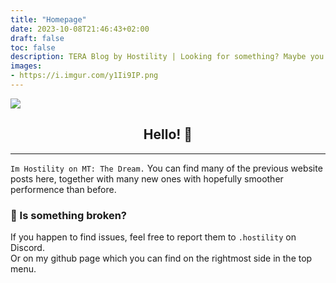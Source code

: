 ```yaml
---
title: "Homepage"
date: 2023-10-08T21:46:43+02:00
draft: false
toc: false
description: TERA Blog by Hostility | Looking for something? Maybe you will find it here.
images:
- https://i.imgur.com/y1Ii9IP.png
---
```


![](https://i.imgur.com/y1Ii9IP.png)
<center> <h2> Hello! 👋 </h2> </center>
<hr/>

`Im Hostility on MT: The Dream.`
You can find many of the previous website posts here, together with many new ones with hopefully smoother performence than before. <br>


### 💬 Is something broken?
If you happen to find issues, feel free to report them to `.hostility` on Discord. <br>
Or on my github page which you can find on the rightmost side in the top menu.
